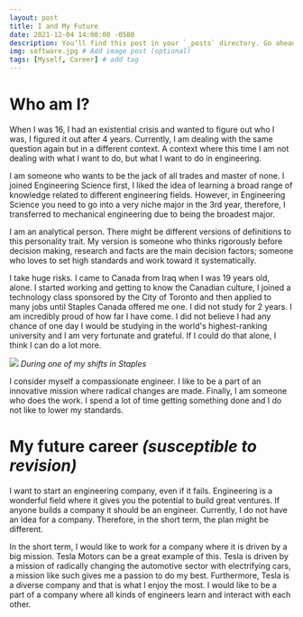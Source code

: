 ```yaml
---
layout: post
title: I and My Future
date: 2021-12-04 14:00:00 -0500
description: You’ll find this post in your `_posts` directory. Go ahead and edit it and re-build the site to see your changes. # Add post description (optional)
img: software.jpg # Add image post (optional)
tags: [Myself, Career] # add tag
---
```


# Who am I?

When I was 16, I had an existential crisis and wanted to figure out who I was, I figured it out after 4 years. Currently, I am dealing with the same question again but in a different context. A context where this time I am not dealing with what I want to do, but what I want to do in engineering. 

I am someone who wants to be the jack of all trades and master of none. I joined Engineering Science first, I liked the idea of learning a broad range of knowledge related to different engineering fields. However, in Engineering Science you need to go into a very niche major in the 3rd year, therefore, I transferred to mechanical engineering due to being the broadest major.

I am an analytical person. There might be different versions of definitions to this personality trait. My version is someone who thinks rigorously before decision making, research and facts are the main decision factors; someone who loves to set high standards and work toward it systematically. 

I take huge risks. I came to Canada from Iraq when I was 19 years old, alone. I started working and getting to know the Canadian culture, I joined a technology class sponsored by the City of Toronto and then applied to many jobs until Staples Canada offered me one. I did not study for 2 years. I am incredibly proud of how far I have come. I did not believe I had any chance of one day I would be studying in the world's highest-ranking university and I am very fortunate and grateful. If I could do that alone, I think I can do a lot more. 

![](/assets/img/Working_Staples.jpg)
*During one of my shifts in Staples*

I consider myself a compassionate engineer. I like to be a part of an innovative mission where radical changes are made. Finally, I am someone who does the work. I spend a lot of time getting something done and I do not like to lower my standards.


# My future career ***(susceptible to revision)***

I want to start an engineering company, even if it fails. Engineering is a wonderful field where it gives you the potential to build great ventures. If anyone builds a company it should be an engineer. Currently, I do not have an idea for a company. Therefore, in the short term, the plan might be different. 

In the short term, I would like to work for a company where it is driven by a big mission. Tesla Motors can be a great example of this. Tesla is driven by a mission of radically changing the automotive sector with electrifying cars, a mission like such gives me a passion to do my best. Furthermore, Tesla is a diverse company and that is what I enjoy the most. I would like to be a part of a company where all kinds of engineers learn and interact with each other.
